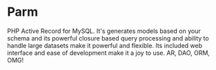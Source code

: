 Parm
====

PHP Active Record for MySQL. It's generates models based on your schema and its powerful closure based query processing and ability to handle large datasets make it powerful and flexible. Its included web interface and ease of development make it a joy to use. AR, DAO, ORM, OMG!
